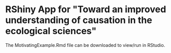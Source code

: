 # RShiny App for "Toward an improved understanding of causation in the ecological sciences"

The MotivatingExample.Rmd file can be downloaded to view/run in RStudio.

